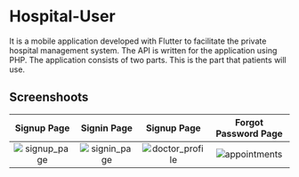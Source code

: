 # Hospital-User

It is a mobile application developed with Flutter to facilitate the private hospital management system. The API is written for the application using PHP. The application consists of two parts. This is the part that patients will use.

## Screenshoots

Signup Page               |  Signin Page               | Signup Page               |  Forgot Password Page
:-------------------------:|:-------------------------:|:-------------------------:|:-------------------------:
![signup_page](https://user-images.githubusercontent.com/96770787/175020168-1c0e1537-770c-4338-a0d7-fc75f568702e.png)|![signin_page](https://user-images.githubusercontent.com/96770787/175020561-a33434a4-4fda-4564-8612-8cd05084ee48.png)|![doctor_profile](https://user-images.githubusercontent.com/96770787/175020732-9e4c1f53-ec44-4ed3-901c-d1fd6199e04b.png)|![appointments](https://user-images.githubusercontent.com/96770787/175020927-2032e43a-c9f3-49e4-a586-e1a1201a4905.png)|



